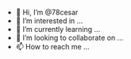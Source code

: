 - 👋 Hi, I’m @78cesar
- 👀 I’m interested in ...
- 🌱 I’m currently learning ...
- 💞️ I’m looking to collaborate on ...
- 📫 How to reach me ...

<!---
78cesar/78cesar is a ✨ special ✨ repository because its `README.md` (this file) appears on your GitHub profile.
You can click the Preview link to take a look at your changes.
--->
